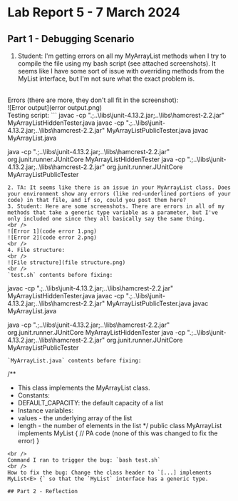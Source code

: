 # Lab Report 5 - 7 March 2024
## Part 1 - Debugging Scenario
1. Student: I'm getting errors on all my MyArrayList methods when I try to compile the file using my bash script (see attached screenshots). It seems like I have some sort of issue with overriding methods from the MyList interface, but I'm not sure what the exact problem is.
<br />
Errors (there are more, they don't all fit in the screenshot):
<br />
![Error output](error output.png)
<br />
Testing script:
```
javac -cp ".;..\libs\junit-4.13.2.jar;..\libs\hamcrest-2.2.jar" MyArrayListHiddenTester.java
javac -cp ".;..\libs\junit-4.13.2.jar;..\libs\hamcrest-2.2.jar" MyArrayListPublicTester.java
javac MyArrayList.java

java -cp ".;..\libs\junit-4.13.2.jar;..\libs\hamcrest-2.2.jar" org.junit.runner.JUnitCore MyArrayListHiddenTester
java -cp ".;..\libs\junit-4.13.2.jar;..\libs\hamcrest-2.2.jar" org.junit.runner.JUnitCore MyArrayListPublicTester
```
2. TA: It seems like there is an issue in your MyArrayList class. Does your environment show any errors (like red-underlined portions of your code) in that file, and if so, could you post them here?
3. Student: Here are some screenshots. There are errors in all of my methods that take a generic type variable as a parameter, but I've only included one since they all basically say the same thing.
<br />
![Error 1](code error 1.png)
![Error 2](code error 2.png)
<br />
4. File structure:
<br />
![File structure](file structure.png)
<br />
`test.sh` contents before fixing:
```
javac -cp ".;..\libs\junit-4.13.2.jar;..\libs\hamcrest-2.2.jar" MyArrayListHiddenTester.java
javac -cp ".;..\libs\junit-4.13.2.jar;..\libs\hamcrest-2.2.jar" MyArrayListPublicTester.java
javac MyArrayList.java

java -cp ".;..\libs\junit-4.13.2.jar;..\libs\hamcrest-2.2.jar" org.junit.runner.JUnitCore MyArrayListHiddenTester
java -cp ".;..\libs\junit-4.13.2.jar;..\libs\hamcrest-2.2.jar" org.junit.runner.JUnitCore MyArrayListPublicTester
```
`MyArrayList.java` contents before fixing:
```
/**
 * This class implements the MyArrayList class.
 * Constants:
 *   DEFAULT_CAPACITY: the default capacity of a list
 * Instance variables:
 *   values - the underlying array of the list
 *   length - the number of elements in the list
 */
public class MyArrayList<E> implements MyList {
	// PA code (none of this was changed to fix the error)
}
```
<br />
Command I ran to trigger the bug: `bash test.sh`
<br />
How to fix the bug: Change the class header to `[...] implements MyList<E> {` so that the `MyList` interface has a generic type.

## Part 2 - Reflection
